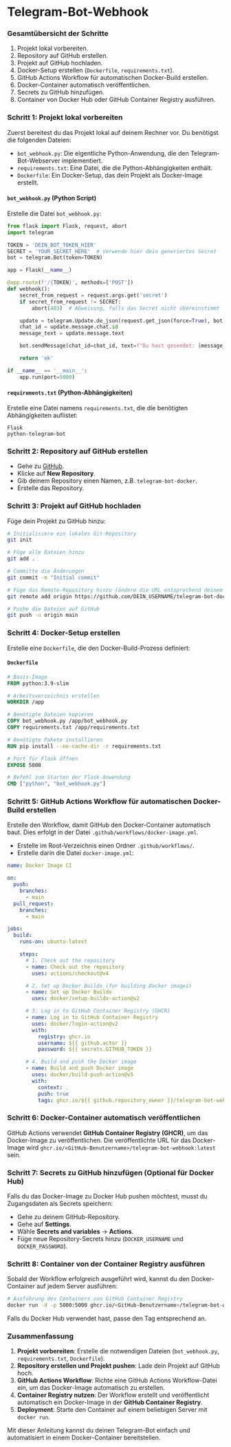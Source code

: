 # Telegram-Bot-Webhook


### Gesamtübersicht der Schritte
1. Projekt lokal vorbereiten.
2. Repository auf GitHub erstellen.
3. Projekt auf GitHub hochladen.
4. Docker-Setup erstellen (`Dockerfile`, `requirements.txt`).
5. GitHub Actions Workflow für automatischen Docker-Build erstellen.
6. Docker-Container automatisch veröffentlichen.
7. Secrets zu GitHub hinzufügen.
8. Container von Docker Hub oder GitHub Container Registry ausführen.

### Schritt 1: Projekt lokal vorbereiten
Zuerst bereitest du das Projekt lokal auf deinem Rechner vor. Du benötigst die folgenden Dateien:
- `bot_webhook.py`: Die eigentliche Python-Anwendung, die den Telegram-Bot-Webserver implementiert.
- `requirements.txt`: Eine Datei, die die Python-Abhängigkeiten enthält.
- `Dockerfile`: Ein Docker-Setup, das dein Projekt als Docker-Image erstellt.

#### `bot_webhook.py` (Python Script)
Erstelle die Datei `bot_webhook.py`:

```python
from flask import Flask, request, abort
import telegram

TOKEN = 'DEIN_BOT_TOKEN_HIER'
SECRET = 'YOUR_SECRET_HERE'  # Verwende hier dein generiertes Secret
bot = telegram.Bot(token=TOKEN)

app = Flask(__name__)

@app.route(f'/{TOKEN}', methods=['POST'])
def webhook():
    secret_from_request = request.args.get('secret')
    if secret_from_request != SECRET:
        abort(403)  # Abweisung, falls das Secret nicht übereinstimmt

    update = telegram.Update.de_json(request.get_json(force=True), bot)
    chat_id = update.message.chat.id
    message_text = update.message.text

    bot.sendMessage(chat_id=chat_id, text=f"Du hast gesendet: {message_text}")

    return 'ok'

if __name__ == '__main__':
    app.run(port=5000)
```

#### `requirements.txt` (Python-Abhängigkeiten)
Erstelle eine Datei namens `requirements.txt`, die die benötigten Abhängigkeiten auflistet:

```
Flask
python-telegram-bot
```

### Schritt 2: Repository auf GitHub erstellen
- Gehe zu [GitHub](https://github.com).
- Klicke auf **New Repository**.
- Gib deinem Repository einen Namen, z.B. `telegram-bot-docker`.
- Erstelle das Repository.

### Schritt 3: Projekt auf GitHub hochladen
Füge dein Projekt zu GitHub hinzu:

```bash
# Initialisiere ein lokales Git-Repository
git init

# Füge alle Dateien hinzu
git add .

# Committe die Änderungen
git commit -m "Initial commit"

# Füge das Remote-Repository hinzu (ändere die URL entsprechend deinem Repo)
git remote add origin https://github.com/DEIN_USERNAME/telegram-bot-docker.git

# Pushe die Dateien auf GitHub
git push -u origin main
```

### Schritt 4: Docker-Setup erstellen
Erstelle eine `Dockerfile`, die den Docker-Build-Prozess definiert:

#### `Dockerfile`
```Dockerfile
# Basis-Image
FROM python:3.9-slim

# Arbeitsverzeichnis erstellen
WORKDIR /app

# Benötigte Dateien kopieren
COPY bot_webhook.py /app/bot_webhook.py
COPY requirements.txt /app/requirements.txt

# Benötigte Pakete installieren
RUN pip install --no-cache-dir -r requirements.txt

# Port für Flask öffnen
EXPOSE 5000

# Befehl zum Starten der Flask-Anwendung
CMD ["python", "bot_webhook.py"]
```

### Schritt 5: GitHub Actions Workflow für automatischen Docker-Build erstellen
Erstelle den Workflow, damit GitHub den Docker-Container automatisch baut. Dies erfolgt in der Datei `.github/workflows/docker-image.yml`.

- Erstelle im Root-Verzeichnis einen Ordner `.github/workflows/`.
- Erstelle darin die Datei `docker-image.yml`:

```yaml
name: Docker Image CI

on:
  push:
    branches:
      - main
  pull_request:
    branches:
      - main

jobs:
  build:
    runs-on: ubuntu-latest

    steps:
      # 1. Check out the repository
      - name: Check out the repository
        uses: actions/checkout@v4

      # 2. Set up Docker Buildx (for building Docker images)
      - name: Set up Docker Buildx
        uses: docker/setup-buildx-action@v2

      # 3. Log in to GitHub Container Registry (GHCR)
      - name: Log in to GitHub Container Registry
        uses: docker/login-action@v2
        with:
          registry: ghcr.io
          username: ${{ github.actor }}
          password: ${{ secrets.GITHUB_TOKEN }}

      # 4. Build and push the Docker image
      - name: Build and push Docker image
        uses: docker/build-push-action@v5
        with:
          context: .
          push: true
          tags: ghcr.io/${{ github.repository_owner }}/telegram-bot-webhook:latest
```

### Schritt 6: Docker-Container automatisch veröffentlichen
GitHub Actions verwendet **GitHub Container Registry (GHCR)**, um das Docker-Image zu veröffentlichen. Die veröffentlichte URL für das Docker-Image wird `ghcr.io/<GitHub-Benutzername>/telegram-bot-webhook:latest` sein.

### Schritt 7: Secrets zu GitHub hinzufügen (Optional für Docker Hub)
Falls du das Docker-Image zu Docker Hub pushen möchtest, musst du Zugangsdaten als Secrets speichern:

- Gehe zu deinem GitHub-Repository.
- Gehe auf **Settings**.
- Wähle **Secrets and variables** -> **Actions**.
- Füge neue Repository-Secrets hinzu (`DOCKER_USERNAME` und `DOCKER_PASSWORD`).

### Schritt 8: Container von der Container Registry ausführen
Sobald der Workflow erfolgreich ausgeführt wird, kannst du den Docker-Container auf jedem Server ausführen:

```bash
# Ausführung des Containers von GitHub Container Registry
docker run -d -p 5000:5000 ghcr.io/<GitHub-Benutzername>/telegram-bot-webhook:latest
```

Falls du Docker Hub verwendet hast, passe den Tag entsprechend an.

### Zusammenfassung
1. **Projekt vorbereiten**: Erstelle die notwendigen Dateien (`bot_webhook.py`, `requirements.txt`, `Dockerfile`).
2. **Repository erstellen und Projekt pushen**: Lade dein Projekt auf GitHub hoch.
3. **GitHub Actions Workflow**: Richte eine GitHub Actions Workflow-Datei ein, um das Docker-Image automatisch zu erstellen.
4. **Container Registry nutzen**: Der Workflow erstellt und veröffentlicht automatisch ein Docker-Image in der **GitHub Container Registry**.
5. **Deployment**: Starte den Container auf einem beliebigen Server mit `docker run`.

Mit dieser Anleitung kannst du deinen Telegram-Bot einfach und automatisiert in einem Docker-Container bereitstellen.
